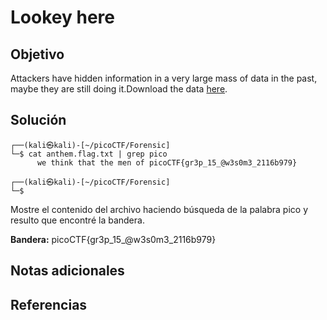# Lookey here
## Objetivo

Attackers have hidden information in a very large mass of data in the past, maybe they are still doing it.Download the data [here](https://artifacts.picoctf.net/c/126/anthem.flag.txt).
## Solución

```shell
┌──(kali㉿kali)-[~/picoCTF/Forensic]
└─$ cat anthem.flag.txt | grep pico
      we think that the men of picoCTF{gr3p_15_@w3s0m3_2116b979}
                                                                                                  
┌──(kali㉿kali)-[~/picoCTF/Forensic]
└─$
```

Mostre el contenido del archivo haciendo búsqueda de la palabra pico y resulto que encontré  la bandera.

**Bandera:** picoCTF{gr3p_15_@w3s0m3_2116b979}
## Notas adicionales
## Referencias